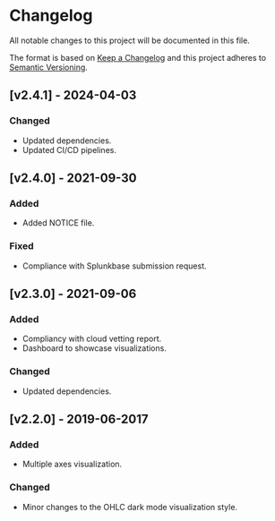 # Changelog
All notable changes to this project will be documented in this file.

The format is based on [Keep a Changelog](http://keepachangelog.com/) and this project adheres to [Semantic Versioning](http://semver.org/).


## [v2.4.1] - 2024-04-03

### Changed

- Updated dependencies.
- Updated CI/CD pipelines.

## [v2.4.0] - 2021-09-30

### Added

- Added NOTICE file.

### Fixed

- Compliance with Splunkbase submission request.

## [v2.3.0] - 2021-09-06

### Added

- Compliancy with cloud vetting report.
- Dashboard to showcase visualizations.

### Changed

- Updated dependencies.

## [v2.2.0] - 2019-06-2017

### Added

- Multiple axes visualization.

### Changed

- Minor changes to the OHLC dark mode visualization style.
